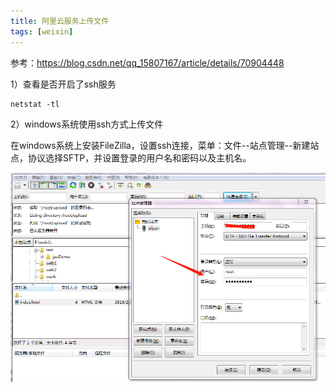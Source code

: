 ```yaml
---
title: 阿里云服务上传文件
tags: [weixin]
---
```


参考：https://blog.csdn.net/qq_15807167/article/details/70904448

1）查看是否开启了ssh服务

```
netstat -tl
```

2）windows系统使用ssh方式上传文件

在windows系统上安装FileZilla，设置ssh连接，菜单：文件--站点管理--新建站点，协议选择SFTP，并设置登录的用户名和密码以及主机名。

![](/images/weixin/aliyun/ftp/sftp.png)